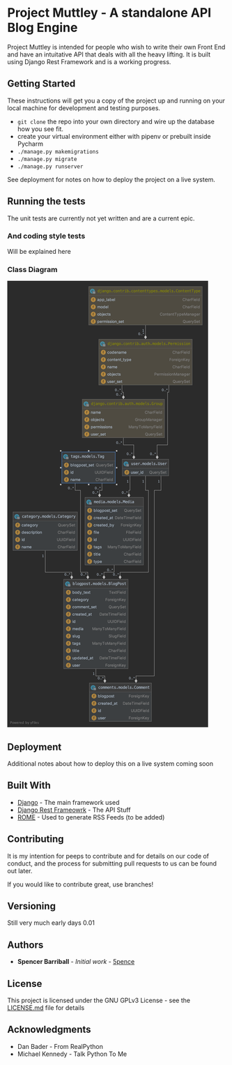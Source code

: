 # Project Muttley - A standalone API Blog Engine 

Project Muttley is intended for people who wish to write their own Front End and have an intuitative API that deals with all the heavy lifting. It is built using Django Rest Framework and is a working progress.

## Getting Started

These instructions will get you a copy of the project up and running on your local machine for development and testing purposes. 
- `git clone` the repo into your own directory and wire up the database how you see fit.
- create your virtual environment either with pipenv or prebuilt inside Pycharm
- `./manage.py makemigrations`
- `./manage.py migrate`
- `./manage.py runserver`

See deployment for notes on how to deploy the project on a live system.

## Running the tests

The unit tests are currently not yet written and are a current epic. 

### And coding style tests

Will be explained here

### Class Diagram 

![class diagram showing Project Muttley blog system](https://github.com/5pence/Project-Muttley/blob/master/Muttley-class-digram.png)

## Deployment

Additional notes about how to deploy this on a live system coming soon

## Built With

* [Django](https://www.djangoproject.com/) - The main framework used
* [Django Rest Frameowrk](https://www.django-rest-framework.org/) - The API Stuff
* [ROME](https://rometools.github.io/rome/) - Used to generate RSS Feeds (to be added)

## Contributing

It is my intention for peeps to contribute and for details on our code of conduct, and the process for submitting pull requests to us can be found out later.

If you would like to contribute great, use branches!

## Versioning

Still very much early days 0.01

## Authors

* **Spencer Barriball** - *Initial work* - [5pence](https://github.com/5pence)

## License

This project is licensed under the GNU GPLv3 License - see the [LICENSE.md](LICENSE.md) file for details

## Acknowledgments

* Dan Bader - From RealPython
* Michael Kennedy - Talk Python To Me
